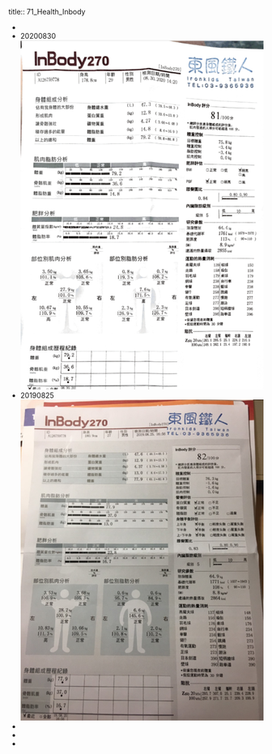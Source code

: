 title:: 71_Health_Inbody

-
- 20200830
  ![image.png](../assets/image_1654586872605_0.png)
- 20190825
  ![image.png](../assets/image_1654586822485_0.png)
-
-
-